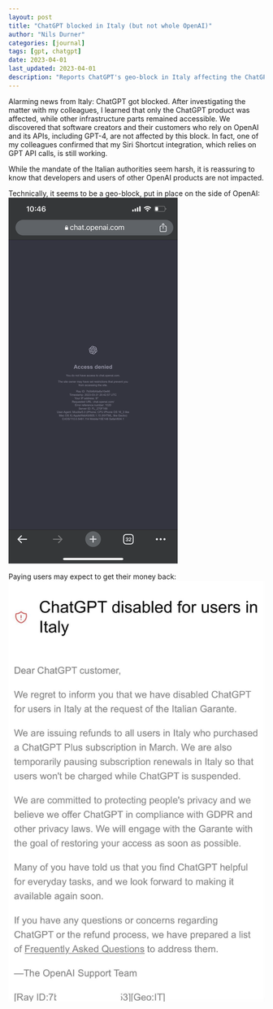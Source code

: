 ```yaml
---
layout: post
title: "ChatGPT blocked in Italy (but not whole OpenAI)"
author: "Nils Durner"
categories: [journal]
tags: [gpt, chatgpt]
date: 2023-04-01
last_updated: 2023-04-01
description: "Reports ChatGPT's geo-block in Italy affecting the ChatGPT product only, with APIs like GPT-4 remaining accessible and workarounds via Siri Shortcuts still functional."
---
```


Alarming news from Italy: ChatGPT got blocked. After investigating the matter with my colleagues, I learned that only the ChatGPT product was affected, while other infrastructure parts remained accessible. We discovered that software creators and their customers who rely on OpenAI and its APIs, including GPT-4, are not affected by this block. In fact, one of my colleagues confirmed that my Siri Shortcut integration, which relies on GPT API calls, is still working.

While the mandate of the Italian authorities seem harsh, it is reassuring to know that developers and users of other OpenAI products are not impacted.

Technically, it seems to be a geo-block, put in place on the side of OpenAI:
![Geoblock of ChatGPT](assets/img/chatgpt-blocked-italy.png)

Paying users may expect to get their money back:
![Note from OpenAI to Italian customers](assets/img/chatgpt-blocked-note.jpg)